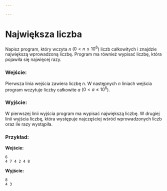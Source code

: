 ```yaml
---

---
```

# Największa liczba

Napisz program, który wczyta $n$ ($0 < n \le 10^6$) liczb całkowitych i znajdzie największą wprowadzoną liczbę. Program ma również wypisać liczbę, która pojawiła się najwięcej razy.

### Wejście:

Pierwsza linia wejścia zawiera liczbę $n$.
W następnych $n$ liniach wejścia program wczytuje liczby całkowite $a$ ($0 < a \le 10^6$).

### Wyjście:

W pierwszej linii wyjścia program ma wypisać największą liczbę.
W drugiej linii wyjścia liczbę, która występuje najczęściej wśród wprowadzonych liczb oraz ile razy wystąpiła.

### Przykład:

**Wejście:**
```
6
4 7 4 2 4 8
```

**Wyjście:**
```
8
4 3
```